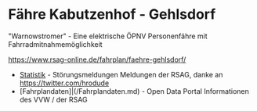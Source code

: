 # Fähre Kabutzenhof - Gehlsdorf

"Warnowstromer" - Eine elektrische ÖPNV Personenfähre mit Fahrradmitnahmemöglichkeit

https://www.rsag-online.de/fahrplan/faehre-gehlsdorf/

* [Statistik](/statistik.md) - Störungsmeldungen Meldungen der RSAG, danke an https://twitter.com/hrodude
* [Fahrplandaten]|(/Fahrplandaten.md) - Open Data Portal Informationen des VVW / der RSAG

